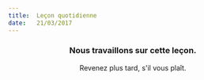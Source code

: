 ```yaml
---
title:  Leçon quotidienne
date:   21/03/2017
---
```


### <center>Nous travaillons sur cette leçon.</center>
<center>Revenez plus tard, s'il vous plaît.</center>